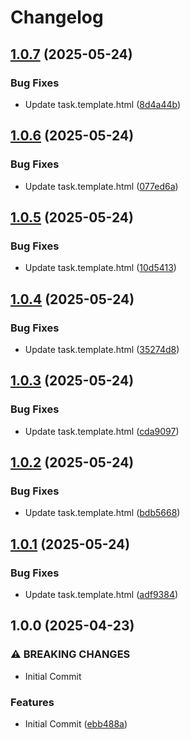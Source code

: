 # Changelog

## [1.0.7](https://github.com/TigerC10/gocd-powershell-task-plugin/compare/v1.0.6...v1.0.7) (2025-05-24)


### Bug Fixes

* Update task.template.html ([8d4a44b](https://github.com/TigerC10/gocd-powershell-task-plugin/commit/8d4a44be99e5c6584b53dbf213c7af7530002228))

## [1.0.6](https://github.com/TigerC10/gocd-powershell-task-plugin/compare/v1.0.5...v1.0.6) (2025-05-24)


### Bug Fixes

* Update task.template.html ([077ed6a](https://github.com/TigerC10/gocd-powershell-task-plugin/commit/077ed6a70fb8c86d32d9c6ea945683391ef24588))

## [1.0.5](https://github.com/TigerC10/gocd-powershell-task-plugin/compare/v1.0.4...v1.0.5) (2025-05-24)


### Bug Fixes

* Update task.template.html ([10d5413](https://github.com/TigerC10/gocd-powershell-task-plugin/commit/10d54137be0ca42e427b0c364d213b918cc0d388))

## [1.0.4](https://github.com/TigerC10/gocd-powershell-task-plugin/compare/v1.0.3...v1.0.4) (2025-05-24)


### Bug Fixes

* Update task.template.html ([35274d8](https://github.com/TigerC10/gocd-powershell-task-plugin/commit/35274d834c9f1f3a893a949de963d28a2f06ec7a))

## [1.0.3](https://github.com/TigerC10/gocd-powershell-task-plugin/compare/v1.0.2...v1.0.3) (2025-05-24)


### Bug Fixes

* Update task.template.html ([cda9097](https://github.com/TigerC10/gocd-powershell-task-plugin/commit/cda9097726bb8945fb45428a59c368602637b6db))

## [1.0.2](https://github.com/TigerC10/gocd-powershell-task-plugin/compare/v1.0.1...v1.0.2) (2025-05-24)


### Bug Fixes

* Update task.template.html ([bdb5668](https://github.com/TigerC10/gocd-powershell-task-plugin/commit/bdb56686e15b84cab1d3c1882c04ac81dab4b72b))

## [1.0.1](https://github.com/TigerC10/gocd-powershell-task-plugin/compare/v1.0.0...v1.0.1) (2025-05-24)


### Bug Fixes

* Update task.template.html ([adf9384](https://github.com/TigerC10/gocd-powershell-task-plugin/commit/adf938414da9aa57a653ad7c2c04f3086f3d586e))

## 1.0.0 (2025-04-23)


### ⚠ BREAKING CHANGES

* Initial Commit

### Features

* Initial Commit ([ebb488a](https://github.com/TigerC10/gocd-powershell-task-plugin/commit/ebb488a9562c050f09f4e3de02f9b9401d96bf80))
